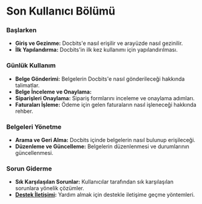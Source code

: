 # Son Kullanıcı Bölümü

### Başlarken

* **Giriş ve Gezinme:** Docbits'e nasıl erişilir ve arayüzde nasıl gezinilir.
* **İlk Yapılandırma:** Docbits'in ilk kez kullanımı için yapılandırılması.

### Günlük Kullanım

* **Belge Gönderimi:** Belgelerin Docbits'e nasıl gönderileceği hakkında talimatlar.
* **Belge İnceleme ve Onaylama:**
* **Siparişleri Onaylama:** Sipariş formlarını inceleme ve onaylama adımları.
* **Faturaları İşleme:** Ödeme için gelen faturaların nasıl işleneceği hakkında rehber.

### Belgeleri Yönetme

* **Arama ve Geri Alma:** Docbits içinde belgelerin nasıl bulunup erişileceği.
* **Düzenleme ve Güncelleme:** Belgelerin düzenlenmesi ve durumlarının güncellenmesi.

### Sorun Giderme

* **Sık Karşılaşılan Sorunlar:** Kullanıcılar tarafından sık karşılaşılan sorunlara yönelik çözümler.
* [**Destek İletişimi**](overview/user-support.md)**:** Yardım almak için destekle iletişime geçme yöntemleri.
